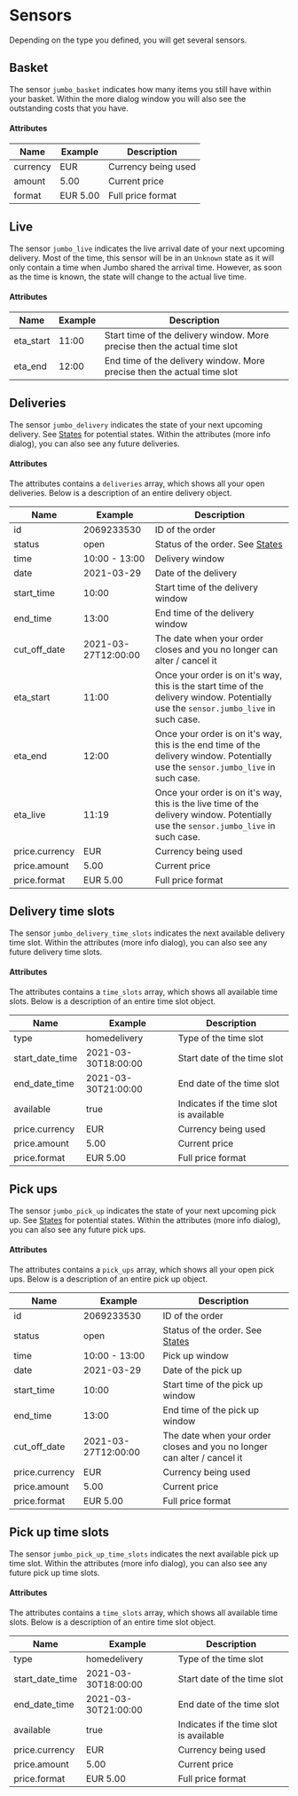 # Sensors
Depending on the type you defined, you will get several sensors.

## Basket
The sensor `jumbo_basket` indicates how many items you still have within your basket. Within the more dialog window you will also see the outstanding costs that you have.

#### Attributes
| Name | Example | Description |
|------|---------|-------------|
| currency | EUR | Currency being used |
| amount | 5.00 | Current price |
| format | EUR 5.00 | Full price format |

## Live
The sensor `jumbo_live` indicates the live arrival date of your next upcoming delivery. Most of the time, this sensor will be in an `Unknown` state as it will only contain a time when Jumbo shared the arrival time. However, as soon as the time is known, the state will change to the actual live time.

#### Attributes
| Name | Example | Description |
|------|---------|-------------|
| eta_start | 11:00 | Start time of the delivery window. More precise then the actual time slot |
| eta_end | 12:00 | End time of the delivery window. More precise then the actual time slot |

## Deliveries
The sensor `jumbo_delivery` indicates the state of your next upcoming delivery. See [States](states.md) for potential states.
Within the attributes (more info dialog), you can also see any future deliveries.

#### Attributes
The attributes contains a `deliveries` array, which shows all your open deliveries. Below is a description of an entire delivery object.

| Name | Example | Description |
|------|---------|-------------|
| id | 2069233530 | ID of the order |
| status | open | Status of the order. See [States](states.md) |
| time | 10:00 - 13:00 | Delivery window |
| date | 2021-03-29 | Date of the delivery |
| start_time | 10:00 | Start time of the delivery window |
| end_time | 13:00 | End time of the delivery window |
| cut_off_date | 2021-03-27T12:00:00 | The date when your order closes and you no longer can alter / cancel it |
| eta_start | 11:00 | Once your order is on it's way, this is the start time of the delivery window. Potentially use the `sensor.jumbo_live` in such case. |
| eta_end | 12:00 | Once your order is on it's way, this is the end time of the delivery window. Potentially use the `sensor.jumbo_live` in such case. |
| eta_live | 11:19 | Once your order is on it's way, this is the live time of the delivery window. Potentially use the `sensor.jumbo_live` in such case. |
| price.currency | EUR | Currency being used |
| price.amount | 5.00 | Current price |
| price.format | EUR 5.00 | Full price format |

## Delivery time slots
The sensor `jumbo_delivery_time_slots` indicates the next available delivery time slot. Within the attributes (more info dialog), you can also see any future delivery time slots.

#### Attributes
The attributes contains a `time_slots` array, which shows all available time slots. Below is a description of an entire time slot object.

| Name | Example | Description |
|------|---------|-------------|
| type | homedelivery | Type of the time slot |
| start_date_time | 2021-03-30T18:00:00 | Start date of the time slot |
| end_date_time | 2021-03-30T21:00:00 | End date of the time slot |
| available | true | Indicates if the time slot is available |
| price.currency | EUR | Currency being used |
| price.amount | 5.00 | Current price |
| price.format | EUR 5.00 | Full price format |

## Pick ups
The sensor `jumbo_pick_up` indicates the state of your next upcoming pick up. See [States](states.md) for potential states.
Within the attributes (more info dialog), you can also see any future pick ups.

#### Attributes
The attributes contains a `pick_ups` array, which shows all your open pick ups. Below is a description of an entire pick up object.

| Name | Example | Description |
|------|---------|-------------|
| id | 2069233530 | ID of the order |
| status | open | Status of the order. See [States](states.md) |
| time | 10:00 - 13:00 | Pick up window |
| date | 2021-03-29 | Date of the pick up |
| start_time | 10:00 | Start time of the pick up window |
| end_time | 13:00 | End time of the pick up window |
| cut_off_date | 2021-03-27T12:00:00 | The date when your order closes and you no longer can alter / cancel it |
| price.currency | EUR | Currency being used |
| price.amount | 5.00 | Current price |
| price.format | EUR 5.00 | Full price format |

## Pick up time slots
The sensor `jumbo_pick_up_time_slots` indicates the next available pick up time slot. Within the attributes (more info dialog), you can also see any future pick up time slots.

#### Attributes
The attributes contains a `time_slots` array, which shows all available time slots. Below is a description of an entire time slot object.

| Name | Example | Description |
|------|---------|-------------|
| type | homedelivery | Type of the time slot |
| start_date_time | 2021-03-30T18:00:00 | Start date of the time slot |
| end_date_time | 2021-03-30T21:00:00 | End date of the time slot |
| available | true | Indicates if the time slot is available |
| price.currency | EUR | Currency being used |
| price.amount | 5.00 | Current price |
| price.format | EUR 5.00 | Full price format |
